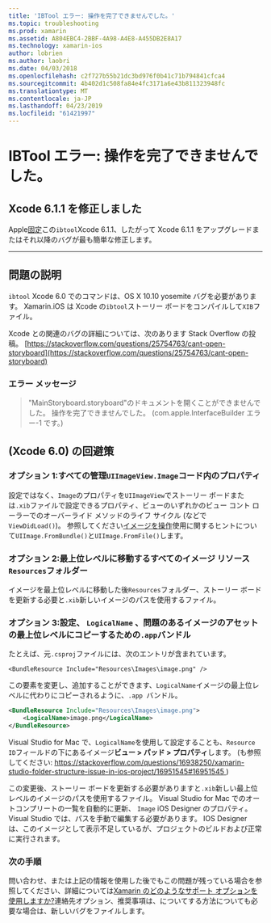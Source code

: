 ```yaml
---
title: 'IBTool エラー: 操作を完了できませんでした。'
ms.topic: troubleshooting
ms.prod: xamarin
ms.assetid: A804EBC4-2BBF-4A98-A4E8-A455DB2E8A17
ms.technology: xamarin-ios
author: lobrien
ms.author: laobri
ms.date: 04/03/2018
ms.openlocfilehash: c2f727b55b21dc3bd976f0b41c71b794841cfca4
ms.sourcegitcommit: 4b402d1c508fa84e4fc3171a6e43b811323948fc
ms.translationtype: MT
ms.contentlocale: ja-JP
ms.lasthandoff: 04/23/2019
ms.locfileid: "61421997"
---
```

# <a name="ibtool-error-the-operation-couldnt-be-completed"></a>IBTool エラー: 操作を完了できませんでした。

## <a name="fixed-in-xcode-611"></a>Xcode 6.1.1 を修正しました

Apple[固定](https://developer.apple.com/library/content/documentation/Xcode/Conceptual/RN-Xcode-Archive/Chapters/xc6_release_notes.html#//apple_ref/doc/uid/TP40016994-CH4-SW1)この`ibtool`Xcode 6.1.1、したがって Xcode 6.1.1 をアップグレードまたはそれ以降のバグが最も簡単な修正します。

* * *

## <a name="description-of-the-problem"></a>問題の説明

`ibtool` Xcode 6.0 でのコマンドは、OS X 10.10 yosemite バグを必要があります。 Xamarin.iOS は Xcode の`ibtool`ストーリー ボードをコンパイルして`XIB`ファイル。

Xcode との関連のバグの詳細については、次のあります Stack Overflow の投稿。 [https://stackoverflow.com/questions/25754763/cant-open-storyboard](https://stackoverflow.com/questions/25754763/cant-open-storyboard)

### <a name="error-message"></a>エラー メッセージ

> "MainStoryboard.storyboard"のドキュメントを開くことができませんでした。 操作を完了できませんでした。 (com.apple.InterfaceBuilder エラー-1 です。)

## <a name="workarounds-for-xcode-60"></a>(Xcode 6.0) の回避策

### <a name="option-1-manage-all-uiimageviewimage-properties-in-code"></a>オプション 1:すべての管理`UIImageView.Image`コード内のプロパティ

設定ではなく、`Image`のプロパティを`UIImageView`でストーリー ボードまたは`.xib`ファイルで設定できるプロパティ、ビューのいずれかのビュー コント ローラーでのオーバーライド メソッドのライフ サイクル (などで`ViewDidLoad()`)。 参照してください[イメージを操作](~/ios/app-fundamentals/images-icons/index.md)使用に関するヒントについて`UIImage.FromBundle()`と`UIImage.FromFile()`します。

### <a name="option-2-move-all-of-the-image-resources-to-the-top-level-resources-folder"></a>オプション 2:最上位レベルに移動するすべてのイメージ リソース`Resources`フォルダー

イメージを最上位レベルに移動した後`Resources`フォルダー、ストーリー ボードを更新する必要と`.xib`新しいイメージのパスを使用するファイル。

### <a name="option-3-set-the-logicalname-for-any-problematic-image-assets-so-they-are-copied-to-the-top-level-of-theapp-bundle"></a>オプション 3:設定、 `LogicalName` 、問題のあるイメージのアセットの最上位レベルにコピーするための`.app`バンドル

たとえば、元`.csproj`ファイルには、次のエントリが含まれています。

`<BundleResource Include="Resources\Images\image.png" />`

この要素を変更し、追加することができます、`LogicalName`イメージの最上位レベルに代わりにコピーされるように、`.app `バンドル。

```xml
<BundleResource Include="Resources\Images\image.png">
    <LogicalName>image.png</LogicalName>
</BundleResource>
```

Visual Studio for Mac で、`LogicalName`を使用して設定することも、`Resource ID`フィールドの下にあるイメージ**ビュー > パッド > プロパティ**します。 (も参照してください: [ https://stackoverflow.com/questions/16938250/xamarin-studio-folder-structure-issue-in-ios-project/16951545#16951545 ](https://stackoverflow.com/questions/16938250/xamarin-studio-folder-structure-issue-in-ios-project/16951545#16951545))

この変更後、ストーリー ボードを更新する必要がありますと`.xib`新しい最上位レベルのイメージのパスを使用するファイル。 Visual Studio for Mac でのオートコンプリートの一覧を自動的に更新、 `Image` iOS Designer のプロパティ。 Visual Studio では、パスを手動で編集する必要があります。 IOS Designer は、このイメージとして表示不足しているが、プロジェクトのビルドおよび正常に実行されます。

### <a name="next-steps"></a>次の手順

問い合わせ、または上記の情報を使用した後でもこの問題が残っている場合を参照してください、詳細については[Xamarin のどのようなサポート オプションを使用しますか?](~/cross-platform/troubleshooting/support-options.md)連絡先オプション、推奨事項は、についてする方法についても必要な場合は、新しいバグをファイルします。 

